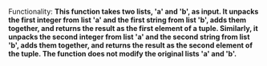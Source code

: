 Functionality: **This function takes two lists, 'a' and 'b', as input. It unpacks the first integer from list 'a' and the first string from list 'b', adds them together, and returns the result as the first element of a tuple. Similarly, it unpacks the second integer from list 'a' and the second string from list 'b', adds them together, and returns the result as the second element of the tuple. The function does not modify the original lists 'a' and 'b'.**